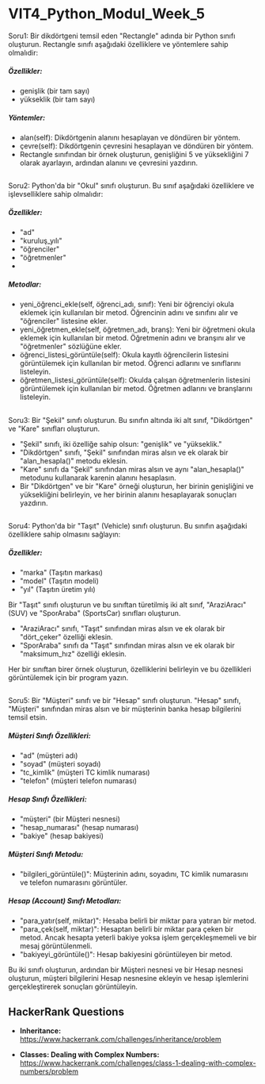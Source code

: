 # VIT4_Python_Modul_Week_5

Soru1: Bir dikdörtgeni temsil eden "Rectangle" adında bir Python sınıfı oluşturun. Rectangle sınıfı aşağıdaki özelliklere ve yöntemlere sahip olmalıdir:
##### Özellikler:
- genişlik (bir tam sayı)
- yükseklik (bir tam sayı)
##### Yöntemler:
- alan(self): Dikdörtgenin alanını hesaplayan ve döndüren bir yöntem.
- çevre(self): Dikdörtgenin çevresini hesaplayan ve döndüren bir yöntem.
- Rectangle sınıfından bir örnek oluşturun, genişliğini 5 ve yüksekliğini 7 olarak ayarlayın, ardından alanını ve çevresini yazdırın.
##
Soru2: Python'da bir "Okul" sınıfı oluşturun. Bu sınıf aşağıdaki özelliklere ve işlevselliklere sahip olmalıdır:

##### Özellikler:
- "ad" 
- "kuruluş_yılı" 
- "öğrenciler" 
- "öğretmenler"
- 
##### Metodlar:
- yeni_öğrenci_ekle(self, öğrenci_adı, sınıf): Yeni bir öğrenciyi okula eklemek için kullanılan bir metod. Öğrencinin adını ve sınıfını alır ve "öğrenciler" listesine ekler.
- yeni_öğretmen_ekle(self, öğretmen_adı, branş): Yeni bir öğretmeni okula eklemek için kullanılan bir metod. Öğretmenin adını ve branşını alır ve "öğretmenler" sözlüğüne ekler.
- öğrenci_listesi_görüntüle(self): Okula kayıtlı öğrencilerin listesini görüntülemek için kullanılan bir metod. Öğrenci adlarını ve sınıflarını listeleyin.
- öğretmen_listesi_görüntüle(self): Okulda çalışan öğretmenlerin listesini görüntülemek için kullanılan bir metod. Öğretmen adlarını ve branşlarını listeleyin.
##
Soru3: Bir "Şekil" sınıfı oluşturun. Bu sınıfın altında iki alt sınıf, "Dikdörtgen" ve "Kare" sınıfları oluşturun.

- "Şekil" sınıfı, iki özelliğe sahip olsun: "genişlik" ve "yükseklik."
- "Dikdörtgen" sınıfı, "Şekil" sınıfından miras alsın ve ek olarak bir "alan_hesapla()" metodu eklesin.
- "Kare" sınıfı da "Şekil" sınıfından miras alsın ve aynı "alan_hesapla()" metodunu kullanarak karenin alanını hesaplasın.
- Bir "Dikdörtgen" ve bir "Kare" örneği oluşturun, her birinin genişliğini ve yüksekliğini belirleyin, ve her birinin alanını hesaplayarak sonuçları yazdırın.
##
Soru4: Python'da bir "Taşıt" (Vehicle) sınıfı oluşturun. Bu sınıfın aşağıdaki özelliklere sahip olmasını sağlayın:

##### Özellikler:
- "marka" (Taşıtın markası)
- "model" (Taşıtın modeli)
- "yıl" (Taşıtın üretim yılı)
  
Bir "Taşıt" sınıfı oluşturun ve bu sınıftan türetilmiş iki alt sınıf, "AraziAracı" (SUV) ve "SporAraba" (SportsCar) sınıfları oluşturun.

- "AraziAracı" sınıfı, "Taşıt" sınıfından miras alsın ve ek olarak bir "dört_çeker" özelliği eklesin.
- "SporAraba" sınıfı da "Taşıt" sınıfından miras alsın ve ek olarak bir "maksimum_hız" özelliği eklesin.

Her bir sınıftan birer örnek oluşturun, özelliklerini belirleyin ve bu özellikleri görüntülemek için bir program yazın.
##
 Soru5: Bir "Müşteri" sınıfı ve bir "Hesap" sınıfı oluşturun. "Hesap" sınıfı, "Müşteri" sınıfından miras alsın ve bir müşterinin banka hesap bilgilerini temsil etsin.

##### Müşteri Sınıfı Özellikleri:
- "ad" (müşteri adı)
- "soyad" (müşteri soyadı)
- "tc_kimlik" (müşteri TC kimlik numarası)
- "telefon" (müşteri telefon numarası)

##### Hesap Sınıfı Özellikleri:
- "müşteri" (bir Müşteri nesnesi)
- "hesap_numarası" (hesap numarası)
- "bakiye" (hesap bakiyesi)

##### Müşteri Sınıfı Metodu:
- "bilgileri_görüntüle()": Müşterinin adını, soyadını, TC kimlik numarasını ve telefon numarasını görüntüler.
  
##### Hesap (Account) Sınıfı Metodları:
- "para_yatır(self, miktar)": Hesaba belirli bir miktar para yatıran bir metod.
- "para_çek(self, miktar)": Hesaptan belirli bir miktar para çeken bir metod. Ancak hesapta yeterli bakiye yoksa işlem gerçekleşmemeli ve bir mesaj görüntülenmeli.
- "bakiyeyi_görüntüle()": Hesap bakiyesini görüntüleyen bir metod.
  
Bu iki sınıfı oluşturun, ardından bir Müşteri nesnesi ve bir Hesap nesnesi oluşturun, müşteri bilgilerini Hesap nesnesine ekleyin ve hesap işlemlerini gerçekleştirerek sonuçları görüntüleyin.

## HackerRank Questions

* **Inheritance:** https://www.hackerrank.com/challenges/inheritance/problem
  
* **Classes: Dealing with Complex Numbers:** https://www.hackerrank.com/challenges/class-1-dealing-with-complex-numbers/problem
